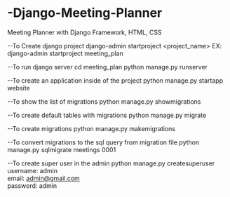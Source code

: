 # -Django-Meeting-Planner
Meeting Planner with Django Framework, HTML, CSS

--To Create django project
django-admin startproject <project_name>
EX:
django-admin startproject meeting_plan


--To run django server
cd meeting_plan
python manage.py runserver

--To create an application inside of the project
python manage.py startapp website

--To show the list of migrations
python manage.py showmigrations

--To create default tables with migrations
python manage.py migrate

--To create migrations
python manage.py makemigrations

--To convert migrations to the sql query from migration file
python manage.py sqlmigrate meetings 0001

--To create super user in the admin
python manage.py createsuperuser
<br>
username: admin
<br>
email: admin@gmail.com
<br>
password: admin

